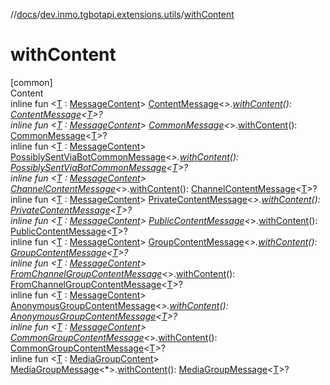 //[docs](../../index.md)/[dev.inmo.tgbotapi.extensions.utils](index.md)/[withContent](with-content.md)



# withContent  
[common]  
Content  
inline fun <[T](with-content.md) : [MessageContent](../dev.inmo.tgbotapi.types.message.content.abstracts/-message-content/index.md)> [ContentMessage](../dev.inmo.tgbotapi.types.message.abstracts/-content-message/index.md)<*>.[withContent](with-content.md)(): [ContentMessage](../dev.inmo.tgbotapi.types.message.abstracts/-content-message/index.md)<[T](with-content.md)>?  
inline fun <[T](with-content.md) : [MessageContent](../dev.inmo.tgbotapi.types.message.content.abstracts/-message-content/index.md)> [CommonMessage](../dev.inmo.tgbotapi.types.message.abstracts/-common-message/index.md)<*>.[withContent](with-content.md)(): [CommonMessage](../dev.inmo.tgbotapi.types.message.abstracts/-common-message/index.md)<[T](with-content.md)>?  
inline fun <[T](with-content.md) : [MessageContent](../dev.inmo.tgbotapi.types.message.content.abstracts/-message-content/index.md)> [PossiblySentViaBotCommonMessage](../dev.inmo.tgbotapi.types.message.content.abstracts/-possibly-sent-via-bot-common-message/index.md)<*>.[withContent](with-content.md)(): [PossiblySentViaBotCommonMessage](../dev.inmo.tgbotapi.types.message.content.abstracts/-possibly-sent-via-bot-common-message/index.md)<[T](with-content.md)>?  
inline fun <[T](with-content.md) : [MessageContent](../dev.inmo.tgbotapi.types.message.content.abstracts/-message-content/index.md)> [ChannelContentMessage](../dev.inmo.tgbotapi.types.message.abstracts/-channel-content-message/index.md)<*>.[withContent](with-content.md)(): [ChannelContentMessage](../dev.inmo.tgbotapi.types.message.abstracts/-channel-content-message/index.md)<[T](with-content.md)>?  
inline fun <[T](with-content.md) : [MessageContent](../dev.inmo.tgbotapi.types.message.content.abstracts/-message-content/index.md)> [PrivateContentMessage](../dev.inmo.tgbotapi.types.message.abstracts/-private-content-message/index.md)<*>.[withContent](with-content.md)(): [PrivateContentMessage](../dev.inmo.tgbotapi.types.message.abstracts/-private-content-message/index.md)<[T](with-content.md)>?  
inline fun <[T](with-content.md) : [MessageContent](../dev.inmo.tgbotapi.types.message.content.abstracts/-message-content/index.md)> [PublicContentMessage](../dev.inmo.tgbotapi.types.message.abstracts/-public-content-message/index.md)<*>.[withContent](with-content.md)(): [PublicContentMessage](../dev.inmo.tgbotapi.types.message.abstracts/-public-content-message/index.md)<[T](with-content.md)>?  
inline fun <[T](with-content.md) : [MessageContent](../dev.inmo.tgbotapi.types.message.content.abstracts/-message-content/index.md)> [GroupContentMessage](../dev.inmo.tgbotapi.types.message.abstracts/-group-content-message/index.md)<*>.[withContent](with-content.md)(): [GroupContentMessage](../dev.inmo.tgbotapi.types.message.abstracts/-group-content-message/index.md)<[T](with-content.md)>?  
inline fun <[T](with-content.md) : [MessageContent](../dev.inmo.tgbotapi.types.message.content.abstracts/-message-content/index.md)> [FromChannelGroupContentMessage](../dev.inmo.tgbotapi.types.message.abstracts/-from-channel-group-content-message/index.md)<*>.[withContent](with-content.md)(): [FromChannelGroupContentMessage](../dev.inmo.tgbotapi.types.message.abstracts/-from-channel-group-content-message/index.md)<[T](with-content.md)>?  
inline fun <[T](with-content.md) : [MessageContent](../dev.inmo.tgbotapi.types.message.content.abstracts/-message-content/index.md)> [AnonymousGroupContentMessage](../dev.inmo.tgbotapi.types.message.abstracts/-anonymous-group-content-message/index.md)<*>.[withContent](with-content.md)(): [AnonymousGroupContentMessage](../dev.inmo.tgbotapi.types.message.abstracts/-anonymous-group-content-message/index.md)<[T](with-content.md)>?  
inline fun <[T](with-content.md) : [MessageContent](../dev.inmo.tgbotapi.types.message.content.abstracts/-message-content/index.md)> [CommonGroupContentMessage](../dev.inmo.tgbotapi.types.message.abstracts/-common-group-content-message/index.md)<*>.[withContent](with-content.md)(): [CommonGroupContentMessage](../dev.inmo.tgbotapi.types.message.abstracts/-common-group-content-message/index.md)<[T](with-content.md)>?  
inline fun <[T](with-content.md) : [MediaGroupContent](../dev.inmo.tgbotapi.types.message.content.abstracts/-media-group-content/index.md)> [MediaGroupMessage](../dev.inmo.tgbotapi.types.message.abstracts/-media-group-message/index.md)<*>.[withContent](with-content.md)(): [MediaGroupMessage](../dev.inmo.tgbotapi.types.message.abstracts/-media-group-message/index.md)<[T](with-content.md)>?  



